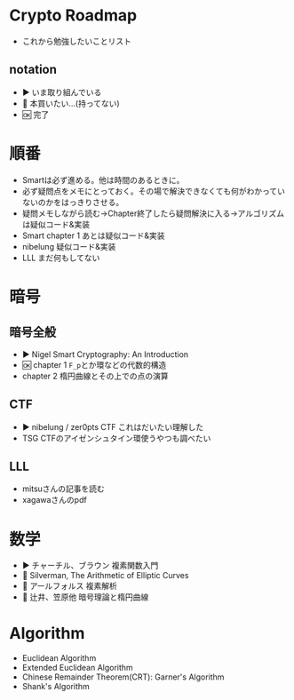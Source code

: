 # Crypto Roadmap
- これから勉強したいことリスト

## notation
- :arrow_forward: いま取り組んでいる
- :green_book: 本買いたい...(持ってない)
- :ok: 完了

# 順番
- Smartは必ず進める。他は時間のあるときに。
- 必ず疑問点をメモにとっておく。その場で解決できなくても何がわかっていないのかをはっきりさせる。
- 疑問メモしながら読む→Chapter終了したら疑問解決に入る→アルゴリズムは疑似コード&実装
- Smart chapter 1 あとは疑似コード&実装
- nibelung 疑似コード&実装
- LLL まだ何もしてない

# 暗号

## 暗号全般
- :arrow_forward: Nigel Smart Cryptography: An Introduction
- :ok: chapter 1 `F_p`とか環などの代数的構造
- chapter 2 楕円曲線とその上での点の演算

## CTF
- :arrow_forward: nibelung / zer0pts CTF これはだいたい理解した
- TSG CTFのアイゼンシュタイン環使うやつも調べたい

## LLL
- mitsuさんの記事を読む
- xagawaさんのpdf

# 数学
- :arrow_forward: チャーチル、ブラウン 複素関数入門
- :green_book: Silverman, The Arithmetic of Elliptic Curves
- :green_book: アールフォルス 複素解析
- :green_book: 辻井、笠原他 暗号理論と楕円曲線

# Algorithm
- Euclidean Algorithm
- Extended Euclidean Algorithm
- Chinese Remainder Theorem(CRT): Garner's Algorithm
- Shank's Algorithm

